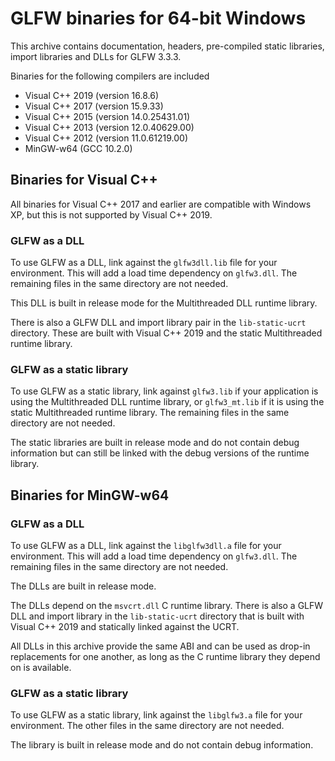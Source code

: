 # GLFW binaries for 64-bit Windows

This archive contains documentation, headers, pre-compiled static libraries,
import libraries and DLLs for GLFW 3.3.3.

Binaries for the following compilers are included

 - Visual C++ 2019 (version 16.8.6)
 - Visual C++ 2017 (version 15.9.33)
 - Visual C++ 2015 (version 14.0.25431.01)
 - Visual C++ 2013 (version 12.0.40629.00)
 - Visual C++ 2012 (version 11.0.61219.00)
 - MinGW-w64 (GCC 10.2.0)


## Binaries for Visual C++

All binaries for Visual C++ 2017 and earlier are compatible with Windows XP, but
this is not supported by Visual C++ 2019.

### GLFW as a DLL

To use GLFW as a DLL, link against the `glfw3dll.lib` file for your
environment.  This will add a load time dependency on `glfw3.dll`.  The
remaining files in the same directory are not needed.

This DLL is built in release mode for the Multithreaded DLL runtime library.

There is also a GLFW DLL and import library pair in the `lib-static-ucrt`
directory.  These are built with Visual C++ 2019 and the static Multithreaded
runtime library.

### GLFW as a static library

To use GLFW as a static library, link against `glfw3.lib` if your application
is using the Multithreaded DLL runtime library, or `glfw3_mt.lib` if it is
using the static Multithreaded runtime library.  The remaining files in the same
directory are not needed.

The static libraries are built in release mode and do not contain debug
information but can still be linked with the debug versions of the runtime
library.


## Binaries for MinGW-w64

### GLFW as a DLL

To use GLFW as a DLL, link against the `libglfw3dll.a` file for your
environment.  This will add a load time dependency on `glfw3.dll`.  The
remaining files in the same directory are not needed.

The DLLs are built in release mode.

The DLLs depend on the `msvcrt.dll` C runtime library.  There is also a GLFW
DLL and import library in the `lib-static-ucrt` directory that is built with
Visual C++ 2019 and statically linked against the UCRT.

All DLLs in this archive provide the same ABI and can be used as drop-in
replacements for one another, as long as the C runtime library they depend on is
available.

### GLFW as a static library

To use GLFW as a static library, link against the `libglfw3.a` file for your
environment.  The other files in the same directory are not needed.

The library is built in release mode and do not contain debug information.
